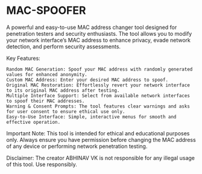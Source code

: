 # MAC-SPOOFER


A powerful and easy-to-use MAC address changer tool designed for penetration testers and security enthusiasts. The tool allows you to modify your network interface’s MAC address to enhance privacy, evade network detection, and perform security assessments.

Key Features:

    Random MAC Generation: Spoof your MAC address with randomly generated values for enhanced anonymity.
    Custom MAC Address: Enter your desired MAC address to spoof.
    Original MAC Restoration: Effortlessly revert your network interface to its original MAC address after testing.
    Multiple Interface Support: Select from available network interfaces to spoof their MAC addresses.
    Warning & Consent Prompts: The tool features clear warnings and asks for user consent to ensure ethical use only.
    Easy-to-Use Interface: Simple, interactive menus for smooth and effective operation.

Important Note:
This tool is intended for ethical and educational purposes only. Always ensure you have permission before changing the MAC address of any device or performing network penetration testing.

Disclaimer:
The creator ABHINAV VK is not responsible for any illegal usage of this tool. Use responsibly.
